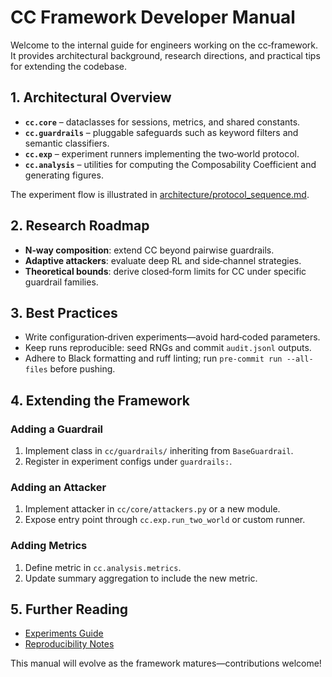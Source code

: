 # CC Framework Developer Manual

Welcome to the internal guide for engineers working on the cc‑framework. It
provides architectural background, research directions, and practical tips for
extending the codebase.

## 1. Architectural Overview

* **`cc.core`** – dataclasses for sessions, metrics, and shared constants.
* **`cc.guardrails`** – pluggable safeguards such as keyword filters and
  semantic classifiers.
* **`cc.exp`** – experiment runners implementing the two‑world protocol.
* **`cc.analysis`** – utilities for computing the Composability Coefficient and
  generating figures.

The experiment flow is illustrated in
[architecture/protocol_sequence.md](architecture/protocol_sequence.md).

## 2. Research Roadmap

* **N‑way composition**: extend CC beyond pairwise guardrails.
* **Adaptive attackers**: evaluate deep RL and side‑channel strategies.
* **Theoretical bounds**: derive closed‑form limits for CC under specific
  guardrail families.

## 3. Best Practices

* Write configuration‑driven experiments—avoid hard‑coded parameters.
* Keep runs reproducible: seed RNGs and commit `audit.jsonl` outputs.
* Adhere to Black formatting and ruff linting; run `pre-commit run --all-files`
  before pushing.

## 4. Extending the Framework

### Adding a Guardrail

1. Implement class in `cc/guardrails/` inheriting from `BaseGuardrail`.
2. Register in experiment configs under `guardrails:`.

### Adding an Attacker

1. Implement attacker in `cc/core/attackers.py` or a new module.
2. Expose entry point through `cc.exp.run_two_world` or custom runner.

### Adding Metrics

1. Define metric in `cc.analysis.metrics`.
2. Update summary aggregation to include the new metric.

## 5. Further Reading

* [Experiments Guide](experiments-guide.md)
* [Reproducibility Notes](reproducibility.md)

This manual will evolve as the framework matures—contributions welcome!
